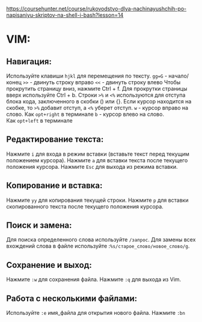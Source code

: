 https://coursehunter.net/course/rukovodstvo-dlya-nachinayushchih-po-napisaniyu-skriptov-na-shell-i-bash?lesson=14
# VIM:

## Навигация:

Используйте клавиши `hjkl` для перемещения по тексту.
`gg=G` - начало/конец
`>>` - двинуть строку вправо
`<<` - двинуть строку влево
Чтобы прокрутить страницу вниз, нажмите Ctrl + f. Для прокрутки страницы вверх используйте Ctrl + b.
Строки `>%` и `<%` используются для отступа блока кода, заключенного в скобки () или {}. 
Если курсор находится на скобке, то `>%` добавит отступ, а `<%` уберет отступ.
`w` - курсор вправо на слово. Как `opt+right` в терминале
`b` - курсор влево на слово. Как `opt+left` в терминале

## Редактирование текста:

Нажмите `i` для входа в режим вставки (вставьте текст перед текущим положением курсора).
Нажмите `a` для вставки текста после текущего положения курсора.
Нажмите `Esc` для выхода из режима вставки.

## Копирование и вставка:

Нажмите `yy` для копирования текущей строки.
Нажмите `p` для вставки скопированного текста после текущего положения курсора.

## Поиск и замена:

Для поиска определенного слова используйте `/запрос`.
Для замены всех вхождений слова в файле используйте :`%s/старое_слово/новое_слово/g`.

## Сохранение и выход:

Нажмите `:w` для сохранения файла.
Нажмите `:q` для выхода из Vim.

## Работа с несколькими файлами:

Используйте `:e` имя_файла для открытия нового файла.
Нажмите `:bn`